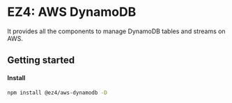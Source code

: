 # EZ4: AWS DynamoDB

It provides all the components to manage DynamoDB tables and streams on AWS.

## Getting started

#### Install

```sh
npm install @ez4/aws-dynamodb -D
```
